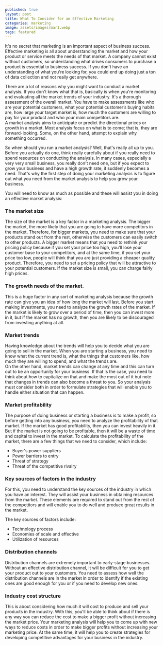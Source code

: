 ```yaml
---
published: true
layout: post
title: What To Consider for an Effective Marketing
categories: marketing
image: assets/images/mar1.webp
tags: featured
---
```


It's no secret that marketing is an important aspect of business success. Effective marketing is all about understanding the market and how your product or service meets the needs of that market. A company cannot exist without customers, so understanding what drives consumers to purchase a product is essential to business success. If you don't have an understanding of what you're looking for, you could end up doing just a ton of data collection and not really get anywhere.

There are a lot of reasons why you might want to conduct a market analysis. If you don't know what that is, basically is when you're monitoring and evaluating all the market trends of your industry. It's a thorough assessment of the overall market. You have to make assessments like who are your potential customers, what your potential customer’s buying habits are, how large your target market is, how much the customers are willing to pay for your product and who your main competitors are.  
A market analysis aims to anticipate or predict the directional prices or growth in a market. Most analysis focus on what is to come; that is, they are forward-looking. Some, on the other hand, attempt to explain why something occurred.

So when should you run a market analysis? Well, that's really all up to you. Before you actually do one, think really carefully about if you really need to spend resources on conducting the analysis. In many cases, especially a very very small business, you really don't need one, but if you expect to grow your business and have a high growth rate, it suddenly becomes a need. That's why the first step of doing your marketing analysis is to figure out what you need from the market analysis to help you grow your business.  

You will need to know as much as possible and these will assist you in doing an effective market analysis:

### The market size

The size of the market is a key factor in a marketing analysis. The bigger the market, the more likely that you are going to have more competitors in the market. Therefore, for bigger markets, you need to make sure that your products stand out from the rest, otherwise the customers can easily switch to other products. A bigger market means that you need to rethink your pricing policy because if you set your price too high, you'll lose your customer base to your competitors, and at the same time, if you set your price too low, people will think that you are just providing a cheaper quality product. Therefore, you need to set a pricing policy that will be attractive to your potential customers. If the market size is small, you can charge fairly high prices.

### The growth needs of the market.

This is a huge factor in any sort of marketing analysis because the growth rate can give you an idea of how long the market will last. Before you start making investments, you need to analyze the growth rates of the market. If the market is likely to grow over a period of time, then you can invest more in it, but if the market has no growth, then you are likely to be discouraged from investing anything at all.

### Market trends

Having knowledge about the trends will help you to decide what you are going to sell in the market. When you are starting a business, you need to know what the current trend is, what the things that customers like, how much they are willing to spend, and what the trends are.  
On the other hand, market trends can change at any time and this can turn out to be an opportunity for your business. If that is the case, you need to think about how to capitalize on that and make the most out of it but note that changes in trends can also become a threat to you. So your analysis must consider both in order to formulate strategies that will enable you to handle either situation that can happen.

### Market profitability

The purpose of doing business or starting a business is to make a profit, so before getting into any business, you need to analyze the profitability of that market. If the market has good profitability, then you can invest heavily in it. But if the market is not going to be profitable, then it will be a waste of time and capital to invest in the market. To calculate the profitability of the market, there are a few things that we need to consider, which include:

-  Buyer's power suppliers 
-  Power barriers to entry 
-  Threat of strategy 
-  Threat of the competitive rivalry


### Key sources of factors in the industry

For this, you need to understand the key sources of the industry in which you have an interest. They will assist your business in obtaining resources from the market. These elements are required to stand out from the rest of the competitors and will enable you to do well and produce great results in the market.  

The key sources of factors include:

-  Technology process
-  Economies of scale and effective
-  Utilization of resources

### Distribution channels

Distribution channels are extremely important to early-stage businesses. Without an effective distribution channel, it will be difficult for you to get your product out to your customers. You need to assess how well the distribution channels are in the market in order to identify if the existing ones are good enough for you or if you need to develop new ones.

### Industry cost structure

This is about considering how much it will cost to produce and sell your products in the industry. With this, you'll be able to think about if there is any way you can reduce the cost to make a bigger profit without increasing the market price. Your marketing analysis will help you to come up with new ways to reduce costs in order to make bigger profits without increasing your marketing price. At the same time, it will help you to create strategies for developing competitive advantages for your business in the industry.
